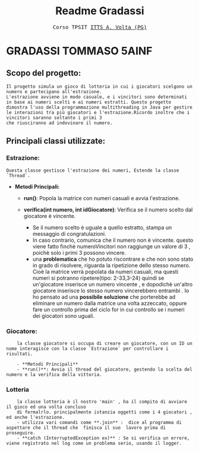 <h1 align="center">Readme Gradassi</h1>


<p align="center" style="font-family: monospace">Corso TPSIT <a href="https://www.avoltapg.edu.it/">ITTS A. Volta (PG)</a></p>


# GRADASSI TOMMASO 5AINF



## Scopo del progetto:
    Il progetto simula un gioco di lotteria in cui i giocatori scelgono un numero e partecipano all'estrazione. 
    L'estrazione avviene in modo casuale, e i vincitori sono determinati in base ai numeri scelti e ai numeri estratti. Questo progetto dimostra l'uso della programmazione multithreading in Java per gestire le interazioni tra più giocatori e l'estrazione.Ricordo inoltre che i vincitori saranno soltanto i primi 3 
    che riusciranno ad indovinare il numero.

## Principali classi utilizzate:

### Estrazione:
    Questa classe gestisce l'estrazione dei numeri, Estende la classe `Thread`.
   
   - **Metodi Principali:**
     - **run()**: Popola la matrice con numeri casuali e avvia l'estrazione.
     
     - **verifica(int numero, int idGiocatore)**: Verifica se il numero scelto dal giocatore è vincente. 
       - Se il numero scelto è uguale a quello estratto, stampa un messaggio di congratulazioni. 
       - In caso contrario, comunica che il numero non è vincente.
       questo viene fatto finchè numeroVincitori non raggiunge un valore di 3 , poichè solo i primi 3
       possono vincere.
       - una **problematica** che ho potuto riscontrare e che non sono stato in grado di risolvere, 
       riguarda la ripetizione dello stesso numero. Cioè la matrice verrà popolata da numeri casuali, 
       ma questi numeri si potranno ripetere(tipo: 2-33,3-24) quindi se un'giocatore inserisce un numero vincente , e dopodichè un'altro giocatore inserisce lo stesso numero vincerebbero entrambi . Io ho 
       pensato ad una **possibile soluzione** che porterebbe ad eliminare un numero dalla matrice una volta azzeccato, oppure fare un controllo prima del ciclo for in cui controllo se i numeri dei giocatori 
       sono uguali. 

### Giocatore:
        la classe giocatore si occupa di creare un giocatore, con un ID un nome interagisce con la classe `Estrazione` per controllare i risultati.
    
        - **Metodi Principali**
        - **run()**: Avvia il thread del giocatore, gestendo la scelta del numero e la verifica della vittoria.

### Lotteria
        la classe lotteria è il nostro 'main' , ha il compito di avviare il gioco ed una volta concluso
        di fermalrlo. principalmente istanzia oggetti come i 4 giocatori , ed anche l'estrazione.
        - utilizza vari comandi come **.join** :  dice al programma di aspettare che il thread che  finisca il suo  lavoro prima di proseguire.
        - **catch (InterruptedException ex)** : Se si verifica un errore, viene registrato nel log come un problema serio, usando il logger. 
